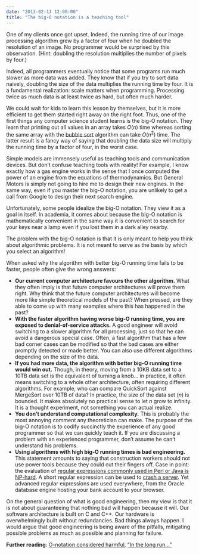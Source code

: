 ```yaml
---
date: "2013-02-11 12:00:00"
title: "The big-O notation is a teaching tool"
---
```




One of my clients once got upset. Indeed, the running time of our image processing algorithm grew by a factor of four when he doubled the resolution of an image. No programmer would be surprised by this observation. (Hint: doubling the resolution multiplies the number of pixels by four.)

Indeed, all programmers eventually notice that some programs run much slower as more data was added. They know that if you try to sort data naively, doubling the size of the data multiplies the running time by four. It is a fundamental realization: scale matters when programming. Processing twice as much data is at least twice as hard, but often much harder.

We could wait for kids to learn this lesson by themselves, but it is more efficient to get them started right away on the right foot. Thus, one of the first things any computer science student learns is the big-O notation. They learn that printing out all values in an array takes <em>O</em>(<em>n</em>) time whereas sorting the same array with the [bubble sort](https://en.wikipedia.org/wiki/Bubble_sort) algorithm can take <em>O</em>(<em>n</em><sup>2</sup>) time. The latter result is a fancy way of saying that doubling the data size will multiply the running time by a factor of four, in the worst case.

Simple models are immensely useful as teaching tools and communication devices. But don&rsquo;t confuse teaching tools with reality! For example, I know exactly how a gas engine works in the sense that I once computed the power of an engine from the equations of thermodynamics. But General Motors is simply not going to hire me to design their new engines. In the same way, even if you master the big-O notation, you are unlikely to get a call from Google to design their next search engine.

Unfortunately, some people idealize the big-O notation. They view it as a goal in itself. In academia, it comes about because the big-O notation is mathematically convenient in the same way it is convenient to search for your keys near a lamp even if you lost them in a dark alley nearby.

The problem with the big-O notation is that it is only meant to help you think about algorithmic problems. It is not meant to serve as the basis by which you select an algorithm!

When asked why the algorithm with better big-O running time fails to be faster, people often give the wrong answers:

- __Our current computer architecture favours the other algorithm.__ What they often imply is that future computer architectures will prove them right. Why think that the future computer architectures will become more like simple theoretical models of the past? When pressed, are they able to come up with many examples where this has happened in the past?
- __With the faster algorithm having worse big-O running time, you are exposed to denial-of-service attacks.__ A good engineer will avoid switching to a slower algorithm for all processing, just so that he can avoid a dangerous special case. Often, a fast algorithm that has a few bad corner cases can be modified so that the bad cases are either promptly detected or made better. You can also use different algorithms depending on the size of the data. 
- __If you had more data, the algorithm with better big-O running time would win out.__ Though, in theory, moving from a 10KB data set to a 10TB data set is the equivalent of turning a knob&hellip; in practice, it often means switching to a whole other architecture, often requiring different algorithms. For example, who can compare QuickSort against MergeSort over 10TB of data? In practice, the size of the data set (<em>n</em>) is bounded. It makes absolutely no practical sense to let _n_ grow to infinity. It is a thought experiment, not something you can actual realize. 
- __You don&rsquo;t understand computational complexity.__ This is probably the most annoying comment any theoretician can make. The purpose of the big-O notation is to codify succinctly the experience of any good programmer so that we can quickly teach it. If you are discussing a problem with an experienced programmer, don&rsquo;t assume he can&rsquo;t understand his problems.
- __Using algorithms with high big-O running times is bad engineering.__  This statement amounts to saying that construction workers should not use power tools because they could cut their fingers off. Case in point: the evaluation of [regular expressions commonly used in Perl or Java is NP-hard](http://perl.plover.com/NPC/NPC-3SAT.html). A short regular expression can be used to [crash a server](https://en.wikipedia.org/wiki/ReDoS). Yet advanced regular expressions are used everywhere, from the Oracle database engine hosting your bank account to your browser.

On the general question of what is good engineering, then my view is that it is not about guaranteeing that nothing bad will happen because it will. Our software architecture is built on C and C++. Our hardware is overwhelmingly built without redundancies. Bad things always happen. I would argue that good engineering is being aware of the pitfalls, mitigating possible problems as much as possible and planning for failure.


__Further reading__: [O-notation considered harmful](http://jng.imagine27.com/index.php/2013-02-10-121226_analytic-combinatorics-is-better-o-nation-considered-harmful.html), [&ldquo;In the long run&hellip;&rdquo;](http://blog.geomblog.org/2012/05/in-long-run.html)

